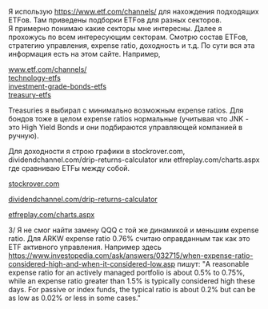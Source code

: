 Я использую https://www.etf.com/channels/ для нахождения подходящих ETFов. 
Там приведены подборки ETFов для разных секторов.  
Я примерно понимаю какие секторы мне интересны. 
Далее я прохожусь по всем интересующим секторам. 
Смотрю состав ETFов, стратегию управления, expense ratio, доходность и т.д.  По сути вся эта информация есть на этом сайте.
Например,

[www.etf.com/channels/ ](https://www.etf.com/channels/)<br>
[technology-etfs](https://www.etf.com/channels/technology-etfs)<br>
[investment-grade-bonds-etfs](https://www.etf.com/channels/investment-grade-bonds)<br>
[treasury-etfs](https://www.etf.com/channels/treasury-etfs)<br>

Treasuries я выбирал с минимально возможным expense ratios. 
Для бондов тоже в целом expense ratios нормальные (учитывая что JNK - это High Yield Bonds и они подбираются управляющей компанией в ручную). 


Для доходности я строю графики в  stockrover.com, dividendchannel.com/drip-returns-calculator или etfreplay.com/charts.aspx где сравниваю ETFы между собой. 

[stockrover.com](https://www.stockrover.com)<br>

[dividendchannel.com/drip-returns-calculator](https://www.dividendchannel.com/drip-returns-calculator)<br>

[etfreplay.com/charts.aspx](https://www.etfreplay.com/charts.aspx)<br>


3/ Я не смог найти замену QQQ с той же динамикой и меньшим expense ratio. Для ARKW  expense ratio 0.76% считаю оправданным так как это ETF активного управления. 
Например здесь https://www.investopedia.com/ask/answers/032715/when-expense-ratio-considered-high-and-when-it-considered-low.asp пишут:
"A reasonable expense ratio for an actively managed portfolio is about 0.5% to 0.75%, while an expense ratio greater than 1.5% is typically considered high these days. 
For passive or index funds, the typical ratio is about 0.2% but can be as low as 0.02% or less in some cases."
